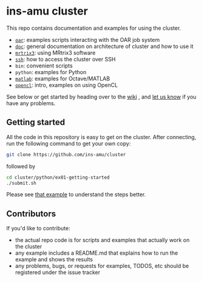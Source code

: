 # ins-amu cluster

This repo contains documentation and examples for using 
the cluster.

- [`oar`](oar): examples scripts interacting with the OAR job system
- [`doc`](doc): general documentation on architecture of cluster and how to use it
- [`mrtrix3`](mrtrix3): using MRtrix3 software
- [`ssh`](ssh): how to access the cluster over SSH
- `bin`: convenient scripts
- `python`: examples for Python
- [`matlab`](matlab): examples for Octave/MATLAB
- [`opencl`](opencl): intro, examples on using OpenCL

See below or get started by heading over to the [wiki](https://github.com/ins-amu/cluster/wiki)
, and [let us know](https://github.com/ins-amu/cluster/issues) if you have any problems.

## Getting started

All the code in this repository is easy to get on the cluster. After
connecting, run the following command to get your own copy:

```bash
git clone https://github.com/ins-amu/cluster
```

followed by

```bash
cd cluster/python/ex01-getting-started
./submit.sh
```

Please see [that example](https://github.com/ins-amu/cluster/tree/master/python/ex01-getting-started) to understand the steps better.

## Contributors

If you'd like to contribute: 

- the actual repo code is for scripts and examples that actually work on the cluster
- any example includes a README.md that explains how to run the example and shows the results
- any problems, bugs, or requests for examples, TODOS, etc should be registered under the issue tracker
